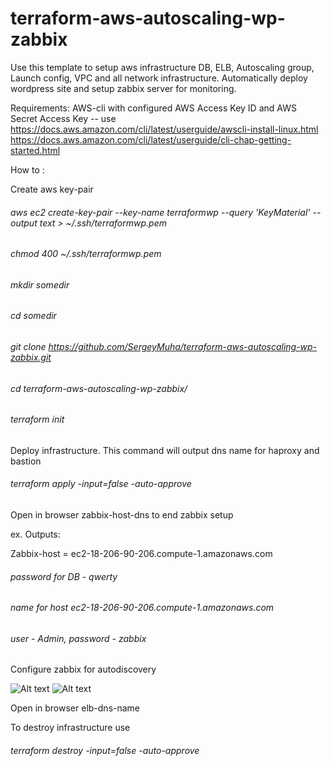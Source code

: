 # terraform-aws-autoscaling-wp-zabbix
Use this template to setup aws infrastructure DB, ELB, Autoscaling group, Launch config, VPC and all network infrastructure. Automatically deploy wordpress site and setup zabbix server for monitoring.

Requirements:
AWS-cli with configured AWS Access Key ID and AWS Secret Access Key -- use https://docs.aws.amazon.com/cli/latest/userguide/awscli-install-linux.html 
https://docs.aws.amazon.com/cli/latest/userguide/cli-chap-getting-started.html

How to :

Create aws key-pair

###### aws ec2 create-key-pair --key-name terraformwp --query 'KeyMaterial' --output text > ~/.ssh/terraformwp.pem

###### chmod 400 ~/.ssh/terraformwp.pem

###### mkdir somedir

###### cd somedir

###### git clone https://github.com/SergeyMuha/terraform-aws-autoscaling-wp-zabbix.git

###### cd terraform-aws-autoscaling-wp-zabbix/

###### terraform init

Deploy infrastructure. This command will output dns name for haproxy and bastion 

###### terraform apply -input=false -auto-approve

Open in  browser  zabbix-host-dns to end zabbix setup

ex.
Outputs:

Zabbix-host = ec2-18-206-90-206.compute-1.amazonaws.com
 
###### password for DB - qwerty
###### name for host ec2-18-206-90-206.compute-1.amazonaws.com
###### user - Admin, password - zabbix

Configure zabbix for autodiscovery

![Alt text](https://www.kinokut.com/wp-content/uploads/2018/05/Capture1.png "Step 1")
![Alt text](https://www.kinokut.com/wp-content/uploads/2018/05/Capture2.png "Step 2")

Open in browser  elb-dns-name 

To destroy infrastructure use 

###### terraform destroy -input=false -auto-approve

